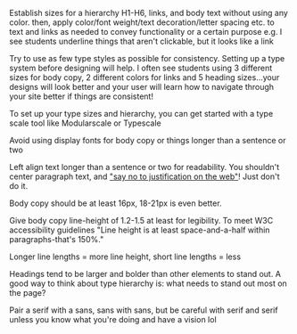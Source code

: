 
Establish sizes for a hierarchy H1-H6, links, and body text without using any color. then, apply color/font weight/text decoration/letter spacing etc. to text and links as needed to convey functionality or a certain purpose e.g. I see students underline things that aren't clickable, but it looks like a link

Try to use as few type styles as possible for consistency. Setting up a type system before designing will help. I often see students using 3 different sizes for body copy, 2 different colors for links and 5 heading sizes…your designs will look better and your user will learn how to navigate through your site better if things are consistent!

To set up your type sizes and hierarchy, you can get started with a type scale tool like Modularscale or Typescale

Avoid using display fonts for body copy or things longer than a sentence or two

Left align text longer than a sentence or two for readability.
You shouldn't center paragraph text,
and ["say no to justification on the web"](https://designforhackers.com/blog/justify-text-html-css/)!
Just don't do it.

Body copy should be at least 16px, 18-21px is even better.

Give body copy line-height of 1.2-1.5 at least for legibility. To meet W3C accessibility guidelines "Line height is at least space-and-a-half within paragraphs-that's 150%."

Longer line lengths = more line height, short line lengths = less

Headings tend to be larger and bolder than other elements to stand out. A good way to think about type hierarchy is: what needs to stand out most on the page?

Pair a serif with a sans, sans with sans, but be careful with serif and serif unless you know what you're doing and have a vision lol
